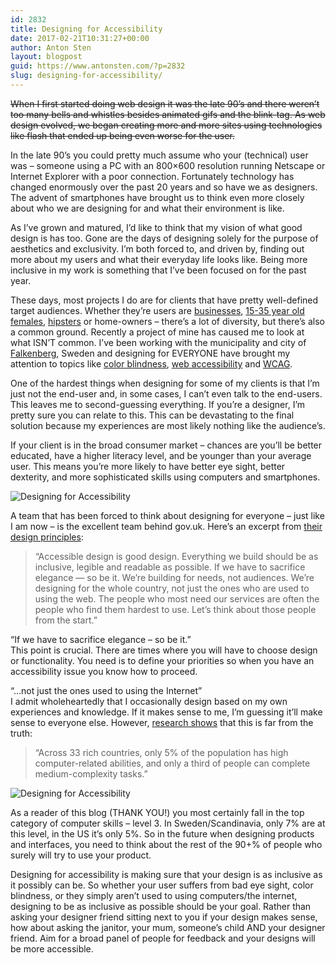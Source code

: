 ```yaml
---
id: 2832
title: Designing for Accessibility
date: 2017-02-21T10:31:27+00:00
author: Anton Sten
layout: blogpost
guid: https://www.antonsten.com/?p=2832
slug: designing-for-accessibility/
---
```

~~When I first started doing web design it was the late 90’s and there weren’t too many bells and whistles besides animated gifs and the blink-tag. As web design evolved, we began creating more and more sites using technologies like flash that ended up being even worse for the user.~~

In the late 90’s you could pretty much assume who your (technical) user was &#8211; someone using a PC with an 800&#215;600 resolution running Netscape or Internet Explorer with a poor connection. Fortunately technology has changed enormously over the past 20 years and so have we as designers. The advent of smartphones have brought us to think even more closely about who we are designing for and what their environment is like.

As I’ve grown and matured, I’d like to think that my vision of what good design is has too. Gone are the days of designing solely for the purpose of aesthetics and exclusivity. I’m both forced to, and driven by, finding out more about my users and what their everyday life looks like. Being more inclusive in my work is something that I’ve been focused on for the past year.

These days, most projects I do are for clients that have pretty well-defined target audiences. Whether they’re users are [businesses](https://www.antonsten.com/case/eon/), [15-35 year old females](https://www.antonsten.com/case/frank-body/), [hipsters](https://www.antonsten.com/case/nudie/) or home-owners &#8211; there’s a lot of diversity, but there’s also a common ground. Recently a project of mine has caused me to look at what ISN’T common. I’ve been working with the municipality and city of <a href="https://www.falkenberg.se" target="_blank">Falkenberg</a>, Sweden and designing for EVERYONE have brought my attention to topics like <a href="https://medium.theuxblog.com/how-to-design-for-color-blindness-a6f083b08e12#.7fun95wmd" target="_blank">color blindness</a>, <a href="https://www.wuhcag.com/category/web-accessibility/" target="_blank">web accessibility</a> and <a href="http://webaim.org/resources/contrastchecker/" target="_blank">WCAG</a>.

One of the hardest things when designing for some of my clients is that I’m just not the end-user and, in some cases, I can’t even talk to the end-users. This leaves me to second-guessing everything. If you’re a designer, I’m pretty sure you can relate to this. This can be devastating to the final solution because my experiences are most likely nothing like the audience’s.

If your client is in the broad consumer market &#8211; chances are you’ll be better educated, have a higher literacy level, and be younger than your average user. This means you’re more likely to have better eye sight, better dexterity, and more sophisticated skills using computers and smartphones.

![Designing for Accessibility](../images/designingforaccessibility.png)

A team that has been forced to think about designing for everyone &#8211; just like I am now &#8211; is the excellent team behind gov.uk. Here’s an excerpt from <a href="https://www.gov.uk/design-principles" target="_blank">their design principles</a>:


>“Accessible design is good design. Everything we build should be as inclusive, legible and readable as possible. If we have to sacrifice elegance — so be it. We’re building for needs, not audiences. We’re designing for the whole country, not just the ones who are used to using the web. The people who most need our services are often the people who find them hardest to use. Let’s think about those people from the start.”


“If we have to sacrifice elegance &#8211; so be it.”<br>
This point is crucial. There are times where you will have to choose design or functionality. You need is to define your priorities so when you have an accessibility issue you know how to proceed.

“…not just the ones used to using the Internet”<br>
I admit wholeheartedly that I occasionally design based on my own experiences and knowledge. If it makes sense to me, I’m guessing it’ll make sense to everyone else. However, <a href="https://www.nngroup.com/articles/computer-skill-levels/" target="_blank">research shows</a> that this is far from the truth:


>“Across 33 rich countries, only 5% of the population has high computer-related abilities, and only a third of people can complete medium-complexity tasks.”

![Designing for Accessibility](../images/computer-skill-levels-by-country.png)

As a reader of this blog (THANK YOU!) you most certainly fall in the top category of computer skills &#8211; level 3. In Sweden/Scandinavia, only 7% are at this level, in the US it’s only 5%. So in the future when designing products and interfaces, you need to think about the rest of the 90+% of people who surely will try to use your product.

Designing for accessibility is making sure that your design is as inclusive as it possibly can be. So whether your user suffers from bad eye sight, color blindness, or they simply aren’t used to using computers/the internet, designing to be as inclusive as possible should be your goal. Rather than asking your designer friend sitting next to you if your design makes sense, how about asking the janitor, your mum, someone’s child AND your designer friend. Aim for a broad panel of people for feedback and your designs will be more accessible.
